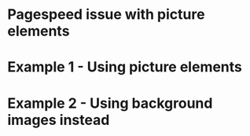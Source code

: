 # Pagespeed issue with picture elements

# Example 1 - Using picture elements

# Example 2 - Using background images instead
